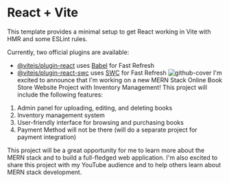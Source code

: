 # React + Vite

This template provides a minimal setup to get React working in Vite with HMR and some ESLint rules.

Currently, two official plugins are available:

- [@vitejs/plugin-react](https://github.com/vitejs/vite-plugin-react/blob/main/packages/plugin-react/README.md) uses [Babel](https://babeljs.io/) for Fast Refresh
- [@vitejs/plugin-react-swc](https://github.com/vitejs/vite-plugin-react-swc) uses [SWC](https://swc.rs/) for Fast Refresh
![github-cover](https://github.com/Kaushaltiwari27/Book-Store/assets/153057797/cb586597-005e-4f9d-b882-e2c9b471ac6d)
I'm excited to announce that I'm working on a new MERN Stack Online Book Store Website Project with Inventory Management! This project will include the following features:


1. Admin panel for uploading, editing, and deleting books
2. Inventory management system
3. User-friendly interface for browsing and purchasing books
4. Payment Method will not be there (will do a separate project for payment integration)

This project will be a great opportunity for me to learn more about the MERN stack and to build a full-fledged web application. I'm also excited to share this project with my YouTube audience and to help others learn about MERN stack development.
